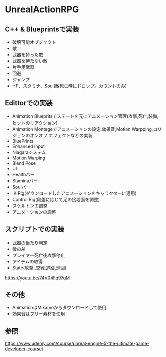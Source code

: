 # UnrealActionRPG
## C++ & Blueprintsで実装
* 破壊可能オブジェクト
* 敵
* 武器を持った敵
* 武器を持たない敵
* 片手用武器
* 回避
* ジャンプ
* HP、スタミナ、Soul(敵死亡時にドロップ。カウントのみ)

## Edittorでの実装
* Animation Bluepritsでステートを元にアニメーション管理(攻撃,死亡,装備,ヒットのリアクション)
* Animation Montageでアニメーションの設定,効果音,Motion Warpping,コリジョンのオンオフ,エフェクトなどの実装
* BluePrints
* Enhanced Input
* Niagaraシステム
* Motion Warping
* Blend Pose
* UI
* Healthバー
* Staminaバー
* Soulバー
* IK Rig(ダウンロードしたアニメーションをキャラクターに適用)
* Control Rig(段差に応じて足の接地面を調整)
* スケルトンの調整
* アニメーションの調整
## スクリプトでの実装
* 武器の当たり判定
* 敵のAI
* プレイヤー死亡後攻撃停止
* アイテムの取得
* State(攻撃,,交戦,追跡,巡回)

https://youtu.be/74V04Fq97qM

## その他
* AnimationはMixamoからダウンロードして使用
* 効果音はフリー素材を使用

## 参照
https://www.udemy.com/course/unreal-engine-5-the-ultimate-game-developer-course/
